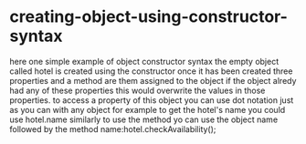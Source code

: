 # creating-object-using-constructor-syntax

here one simple example of object constructor syntax
the empty object called hotel is created using the constructor
once it has been created three properties and a method are them assigned to the object
if the object alredy had any of these properties
this would overwrite the values in those properties.
to access a property of this object you can use dot notation
just as you can with any object
for example to get the hotel's name you could use
hotel.name
similarly to use the method yo can use the object name followed by the method name:hotel.checkAvailability();
